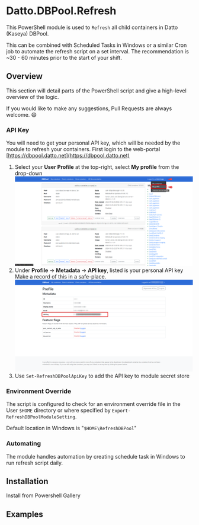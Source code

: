 # Datto.DBPool.Refresh

This PowerShell module is used to `Refresh` all child containers in Datto (Kaseya) DBPool.

This can be combined with Scheduled Tasks in Windows or a similar Cron job to automate the refresh script on a set interval.
The recommendation is ~30 - 60 minutes prior to the start of your shift.

## Overview

This section will detail parts of the PowerShell script and give a high-level overview of the logic.

If you would like to make any suggestions, Pull Requests are always welcome. 😄

### API Key

You will need to get your personal API key, which will be needed by the module to refresh your containers.
First login to the web-portal [https://dbpool.datto.net](https://dbpool.datto.net)

1. Select your **User Profile** at the top-right, select **My profile** from the drop-down
   ![profile_Settings](./docs/site/assets/ApiKey/profile_Settings.png)
2. Under **Profile** → **Metadata** → **API key**, listed is your personal API key
   Make a record of this in a safe-place.
   ![personal_ApiKey](./docs/site/assets/ApiKey/personal_ApiKey.png)
3. Use `Set-RefreshDBPoolApiKey` to add the API key to module secret store

### Environment Override

The script is configured to check for an environment override file in the User `$HOME` directory or where specified by `Export-RefreshDBPoolModuleSetting`.

Default location in Windows is "`$HOME\RefreshDBPool`"

### Automating

The module handles automation by creating schedule task in Windows to run refresh script daily.

## Installation

Install from Powershell Gallery

## Examples
